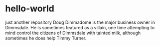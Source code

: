 # hello-world
just another repository
Doug Dimmadome is the major business owner in Dimmsdale. He is sometimes featured as a villain, one time attempting to mind control the citizens of Dimmsdale with tainted milk, although sometimes he does help Timmy Turner.
